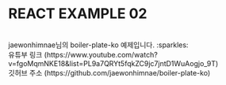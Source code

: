 # REACT EXAMPLE 02

<br>
jaewonhimnae님의 boiler-plate-ko 예제입니다. :sparkles:<br>
유튜부 링크 (https://www.youtube.com/watch?v=fgoMqmNKE18&list=PL9a7QRYt5fqkZC9jc7jntD1WuAogjo_9T)<br>
깃허브 주소 (https://github.com/jaewonhimnae/boiler-plate-ko)

